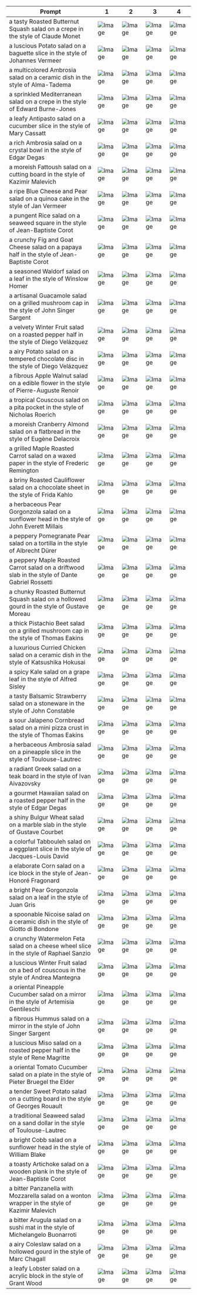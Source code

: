 | Prompt | 1 | 2 | 3 | 4 |
|-|-|-|-|-|
| a tasty Roasted Butternut Squash salad on a crepe in the style of Claude Monet | ![Image](https://salad-benchmark-public-assets.s3.us-east-2.amazonaws.com/sdxl/f808de01-7404-4947-ae13-24ed2fef69ba-0.jpg) | ![Image](https://salad-benchmark-public-assets.s3.us-east-2.amazonaws.com/sdxl/f808de01-7404-4947-ae13-24ed2fef69ba-1.jpg) | ![Image](https://salad-benchmark-public-assets.s3.us-east-2.amazonaws.com/sdxl/f808de01-7404-4947-ae13-24ed2fef69ba-2.jpg) | ![Image](https://salad-benchmark-public-assets.s3.us-east-2.amazonaws.com/sdxl/f808de01-7404-4947-ae13-24ed2fef69ba-3.jpg) |
| a luscious Potato salad on a baguette slice in the style of Johannes Vermeer | ![Image](https://salad-benchmark-public-assets.s3.us-east-2.amazonaws.com/sdxl/1ab96168-6b8a-4c71-9b7c-ad6aee10808e-0.jpg) | ![Image](https://salad-benchmark-public-assets.s3.us-east-2.amazonaws.com/sdxl/1ab96168-6b8a-4c71-9b7c-ad6aee10808e-1.jpg) | ![Image](https://salad-benchmark-public-assets.s3.us-east-2.amazonaws.com/sdxl/1ab96168-6b8a-4c71-9b7c-ad6aee10808e-2.jpg) | ![Image](https://salad-benchmark-public-assets.s3.us-east-2.amazonaws.com/sdxl/1ab96168-6b8a-4c71-9b7c-ad6aee10808e-3.jpg) |
| a multicolored Ambrosia salad on a ceramic dish in the style of Alma-Tadema | ![Image](https://salad-benchmark-public-assets.s3.us-east-2.amazonaws.com/sdxl/0be2dc84-9eeb-46a4-a531-e49ebfdf872d-0.jpg) | ![Image](https://salad-benchmark-public-assets.s3.us-east-2.amazonaws.com/sdxl/0be2dc84-9eeb-46a4-a531-e49ebfdf872d-1.jpg) | ![Image](https://salad-benchmark-public-assets.s3.us-east-2.amazonaws.com/sdxl/0be2dc84-9eeb-46a4-a531-e49ebfdf872d-2.jpg) | ![Image](https://salad-benchmark-public-assets.s3.us-east-2.amazonaws.com/sdxl/0be2dc84-9eeb-46a4-a531-e49ebfdf872d-3.jpg) |
| a sprinkled Mediterranean salad on a crepe in the style of Edward Burne-Jones | ![Image](https://salad-benchmark-public-assets.s3.us-east-2.amazonaws.com/sdxl/85d52d00-2e26-4107-8ebf-abde86830d02-0.jpg) | ![Image](https://salad-benchmark-public-assets.s3.us-east-2.amazonaws.com/sdxl/85d52d00-2e26-4107-8ebf-abde86830d02-1.jpg) | ![Image](https://salad-benchmark-public-assets.s3.us-east-2.amazonaws.com/sdxl/85d52d00-2e26-4107-8ebf-abde86830d02-2.jpg) | ![Image](https://salad-benchmark-public-assets.s3.us-east-2.amazonaws.com/sdxl/85d52d00-2e26-4107-8ebf-abde86830d02-3.jpg) |
| a leafy Antipasto salad on a cucumber slice in the style of Mary Cassatt | ![Image](https://salad-benchmark-public-assets.s3.us-east-2.amazonaws.com/sdxl/17a34682-864d-45d8-9523-b14c2969abdf-0.jpg) | ![Image](https://salad-benchmark-public-assets.s3.us-east-2.amazonaws.com/sdxl/17a34682-864d-45d8-9523-b14c2969abdf-1.jpg) | ![Image](https://salad-benchmark-public-assets.s3.us-east-2.amazonaws.com/sdxl/17a34682-864d-45d8-9523-b14c2969abdf-2.jpg) | ![Image](https://salad-benchmark-public-assets.s3.us-east-2.amazonaws.com/sdxl/17a34682-864d-45d8-9523-b14c2969abdf-3.jpg) |
| a rich Ambrosia salad on a crystal bowl in the style of Edgar Degas | ![Image](https://salad-benchmark-public-assets.s3.us-east-2.amazonaws.com/sdxl/1b9f7b9c-136c-432c-bfde-d98719f589c5-0.jpg) | ![Image](https://salad-benchmark-public-assets.s3.us-east-2.amazonaws.com/sdxl/1b9f7b9c-136c-432c-bfde-d98719f589c5-1.jpg) | ![Image](https://salad-benchmark-public-assets.s3.us-east-2.amazonaws.com/sdxl/1b9f7b9c-136c-432c-bfde-d98719f589c5-2.jpg) | ![Image](https://salad-benchmark-public-assets.s3.us-east-2.amazonaws.com/sdxl/1b9f7b9c-136c-432c-bfde-d98719f589c5-3.jpg) |
| a moreish Fattoush salad on a cutting board in the style of Kazimir Malevich | ![Image](https://salad-benchmark-public-assets.s3.us-east-2.amazonaws.com/sdxl/30632cfa-6ff3-4cd1-bf5a-3866c59a5d73-0.jpg) | ![Image](https://salad-benchmark-public-assets.s3.us-east-2.amazonaws.com/sdxl/30632cfa-6ff3-4cd1-bf5a-3866c59a5d73-1.jpg) | ![Image](https://salad-benchmark-public-assets.s3.us-east-2.amazonaws.com/sdxl/30632cfa-6ff3-4cd1-bf5a-3866c59a5d73-2.jpg) | ![Image](https://salad-benchmark-public-assets.s3.us-east-2.amazonaws.com/sdxl/30632cfa-6ff3-4cd1-bf5a-3866c59a5d73-3.jpg) |
| a ripe Blue Cheese and Pear salad on a quinoa cake in the style of Jan Vermeer | ![Image](https://salad-benchmark-public-assets.s3.us-east-2.amazonaws.com/sdxl/878a3c39-84bd-4a32-997d-6945c33b1e49-0.jpg) | ![Image](https://salad-benchmark-public-assets.s3.us-east-2.amazonaws.com/sdxl/878a3c39-84bd-4a32-997d-6945c33b1e49-1.jpg) | ![Image](https://salad-benchmark-public-assets.s3.us-east-2.amazonaws.com/sdxl/878a3c39-84bd-4a32-997d-6945c33b1e49-2.jpg) | ![Image](https://salad-benchmark-public-assets.s3.us-east-2.amazonaws.com/sdxl/878a3c39-84bd-4a32-997d-6945c33b1e49-3.jpg) |
| a pungent Rice salad on a seaweed square in the style of Jean-Baptiste Corot | ![Image](https://salad-benchmark-public-assets.s3.us-east-2.amazonaws.com/sdxl/7f5ea47d-78fe-4dc0-8990-432842d46a92-0.jpg) | ![Image](https://salad-benchmark-public-assets.s3.us-east-2.amazonaws.com/sdxl/7f5ea47d-78fe-4dc0-8990-432842d46a92-1.jpg) | ![Image](https://salad-benchmark-public-assets.s3.us-east-2.amazonaws.com/sdxl/7f5ea47d-78fe-4dc0-8990-432842d46a92-2.jpg) | ![Image](https://salad-benchmark-public-assets.s3.us-east-2.amazonaws.com/sdxl/7f5ea47d-78fe-4dc0-8990-432842d46a92-3.jpg) |
| a crunchy Fig and Goat Cheese salad on a papaya half in the style of Jean-Baptiste Corot | ![Image](https://salad-benchmark-public-assets.s3.us-east-2.amazonaws.com/sdxl/330db4a0-4034-4f83-b1d7-3a601ddf88e8-0.jpg) | ![Image](https://salad-benchmark-public-assets.s3.us-east-2.amazonaws.com/sdxl/330db4a0-4034-4f83-b1d7-3a601ddf88e8-1.jpg) | ![Image](https://salad-benchmark-public-assets.s3.us-east-2.amazonaws.com/sdxl/330db4a0-4034-4f83-b1d7-3a601ddf88e8-2.jpg) | ![Image](https://salad-benchmark-public-assets.s3.us-east-2.amazonaws.com/sdxl/330db4a0-4034-4f83-b1d7-3a601ddf88e8-3.jpg) |
| a seasoned Waldorf salad on a leaf in the style of Winslow Homer | ![Image](https://salad-benchmark-public-assets.s3.us-east-2.amazonaws.com/sdxl/c6af7863-6876-47ae-9d5b-a55d240cf975-0.jpg) | ![Image](https://salad-benchmark-public-assets.s3.us-east-2.amazonaws.com/sdxl/c6af7863-6876-47ae-9d5b-a55d240cf975-1.jpg) | ![Image](https://salad-benchmark-public-assets.s3.us-east-2.amazonaws.com/sdxl/c6af7863-6876-47ae-9d5b-a55d240cf975-2.jpg) | ![Image](https://salad-benchmark-public-assets.s3.us-east-2.amazonaws.com/sdxl/c6af7863-6876-47ae-9d5b-a55d240cf975-3.jpg) |
| a artisanal Guacamole salad on a grilled mushroom cap in the style of John Singer Sargent | ![Image](https://salad-benchmark-public-assets.s3.us-east-2.amazonaws.com/sdxl/b824dccf-410e-4b22-ad9a-6a6d47ca7b5f-0.jpg) | ![Image](https://salad-benchmark-public-assets.s3.us-east-2.amazonaws.com/sdxl/b824dccf-410e-4b22-ad9a-6a6d47ca7b5f-1.jpg) | ![Image](https://salad-benchmark-public-assets.s3.us-east-2.amazonaws.com/sdxl/b824dccf-410e-4b22-ad9a-6a6d47ca7b5f-2.jpg) | ![Image](https://salad-benchmark-public-assets.s3.us-east-2.amazonaws.com/sdxl/b824dccf-410e-4b22-ad9a-6a6d47ca7b5f-3.jpg) |
| a velvety Winter Fruit salad on a roasted pepper half in the style of Diego Velázquez | ![Image](https://salad-benchmark-public-assets.s3.us-east-2.amazonaws.com/sdxl/d1c4b9cc-86b7-4d10-a5b4-d740bb0dc50a-0.jpg) | ![Image](https://salad-benchmark-public-assets.s3.us-east-2.amazonaws.com/sdxl/d1c4b9cc-86b7-4d10-a5b4-d740bb0dc50a-1.jpg) | ![Image](https://salad-benchmark-public-assets.s3.us-east-2.amazonaws.com/sdxl/d1c4b9cc-86b7-4d10-a5b4-d740bb0dc50a-2.jpg) | ![Image](https://salad-benchmark-public-assets.s3.us-east-2.amazonaws.com/sdxl/d1c4b9cc-86b7-4d10-a5b4-d740bb0dc50a-3.jpg) |
| a airy Potato salad on a tempered chocolate disc in the style of Diego Velázquez | ![Image](https://salad-benchmark-public-assets.s3.us-east-2.amazonaws.com/sdxl/c118fa3f-ad24-4438-ae7e-7d5522386251-0.jpg) | ![Image](https://salad-benchmark-public-assets.s3.us-east-2.amazonaws.com/sdxl/c118fa3f-ad24-4438-ae7e-7d5522386251-1.jpg) | ![Image](https://salad-benchmark-public-assets.s3.us-east-2.amazonaws.com/sdxl/c118fa3f-ad24-4438-ae7e-7d5522386251-2.jpg) | ![Image](https://salad-benchmark-public-assets.s3.us-east-2.amazonaws.com/sdxl/c118fa3f-ad24-4438-ae7e-7d5522386251-3.jpg) |
| a fibrous Apple Walnut salad on a edible flower in the style of Pierre-Auguste Renoir | ![Image](https://salad-benchmark-public-assets.s3.us-east-2.amazonaws.com/sdxl/9b1afb03-c617-42d6-9063-f868a65f3b32-0.jpg) | ![Image](https://salad-benchmark-public-assets.s3.us-east-2.amazonaws.com/sdxl/9b1afb03-c617-42d6-9063-f868a65f3b32-1.jpg) | ![Image](https://salad-benchmark-public-assets.s3.us-east-2.amazonaws.com/sdxl/9b1afb03-c617-42d6-9063-f868a65f3b32-2.jpg) | ![Image](https://salad-benchmark-public-assets.s3.us-east-2.amazonaws.com/sdxl/9b1afb03-c617-42d6-9063-f868a65f3b32-3.jpg) |
| a tropical Couscous salad on a pita pocket in the style of Nicholas Roerich | ![Image](https://salad-benchmark-public-assets.s3.us-east-2.amazonaws.com/sdxl/e89a1fe5-22d8-4881-9f36-f0eb590ad13f-0.jpg) | ![Image](https://salad-benchmark-public-assets.s3.us-east-2.amazonaws.com/sdxl/e89a1fe5-22d8-4881-9f36-f0eb590ad13f-1.jpg) | ![Image](https://salad-benchmark-public-assets.s3.us-east-2.amazonaws.com/sdxl/e89a1fe5-22d8-4881-9f36-f0eb590ad13f-2.jpg) | ![Image](https://salad-benchmark-public-assets.s3.us-east-2.amazonaws.com/sdxl/e89a1fe5-22d8-4881-9f36-f0eb590ad13f-3.jpg) |
| a moreish Cranberry Almond salad on a flatbread in the style of Eugène Delacroix | ![Image](https://salad-benchmark-public-assets.s3.us-east-2.amazonaws.com/sdxl/967d882c-0ff0-4b4f-90be-c496175fdd0d-0.jpg) | ![Image](https://salad-benchmark-public-assets.s3.us-east-2.amazonaws.com/sdxl/967d882c-0ff0-4b4f-90be-c496175fdd0d-1.jpg) | ![Image](https://salad-benchmark-public-assets.s3.us-east-2.amazonaws.com/sdxl/967d882c-0ff0-4b4f-90be-c496175fdd0d-2.jpg) | ![Image](https://salad-benchmark-public-assets.s3.us-east-2.amazonaws.com/sdxl/967d882c-0ff0-4b4f-90be-c496175fdd0d-3.jpg) |
| a grilled Maple Roasted Carrot salad on a waxed paper in the style of Frederic Remington | ![Image](https://salad-benchmark-public-assets.s3.us-east-2.amazonaws.com/sdxl/9588b3c8-7ecf-4ea8-ab34-01fd310ffbc6-0.jpg) | ![Image](https://salad-benchmark-public-assets.s3.us-east-2.amazonaws.com/sdxl/9588b3c8-7ecf-4ea8-ab34-01fd310ffbc6-1.jpg) | ![Image](https://salad-benchmark-public-assets.s3.us-east-2.amazonaws.com/sdxl/9588b3c8-7ecf-4ea8-ab34-01fd310ffbc6-2.jpg) | ![Image](https://salad-benchmark-public-assets.s3.us-east-2.amazonaws.com/sdxl/9588b3c8-7ecf-4ea8-ab34-01fd310ffbc6-3.jpg) |
| a briny Roasted Cauliflower salad on a chocolate sheet in the style of Frida Kahlo | ![Image](https://salad-benchmark-public-assets.s3.us-east-2.amazonaws.com/sdxl/57bef60f-4fae-4c31-a4d7-a764441b620e-0.jpg) | ![Image](https://salad-benchmark-public-assets.s3.us-east-2.amazonaws.com/sdxl/57bef60f-4fae-4c31-a4d7-a764441b620e-1.jpg) | ![Image](https://salad-benchmark-public-assets.s3.us-east-2.amazonaws.com/sdxl/57bef60f-4fae-4c31-a4d7-a764441b620e-2.jpg) | ![Image](https://salad-benchmark-public-assets.s3.us-east-2.amazonaws.com/sdxl/57bef60f-4fae-4c31-a4d7-a764441b620e-3.jpg) |
| a herbaceous Pear Gorgonzola salad on a sunflower head in the style of John Everett Millais | ![Image](https://salad-benchmark-public-assets.s3.us-east-2.amazonaws.com/sdxl/de71e0f1-daf6-49e4-967f-1c0a5007b93e-0.jpg) | ![Image](https://salad-benchmark-public-assets.s3.us-east-2.amazonaws.com/sdxl/de71e0f1-daf6-49e4-967f-1c0a5007b93e-1.jpg) | ![Image](https://salad-benchmark-public-assets.s3.us-east-2.amazonaws.com/sdxl/de71e0f1-daf6-49e4-967f-1c0a5007b93e-2.jpg) | ![Image](https://salad-benchmark-public-assets.s3.us-east-2.amazonaws.com/sdxl/de71e0f1-daf6-49e4-967f-1c0a5007b93e-3.jpg) |
| a peppery Pomegranate Pear salad on a tortilla in the style of Albrecht Dürer | ![Image](https://salad-benchmark-public-assets.s3.us-east-2.amazonaws.com/sdxl/5f95e0cd-9050-4e58-b838-d1901b831056-0.jpg) | ![Image](https://salad-benchmark-public-assets.s3.us-east-2.amazonaws.com/sdxl/5f95e0cd-9050-4e58-b838-d1901b831056-1.jpg) | ![Image](https://salad-benchmark-public-assets.s3.us-east-2.amazonaws.com/sdxl/5f95e0cd-9050-4e58-b838-d1901b831056-2.jpg) | ![Image](https://salad-benchmark-public-assets.s3.us-east-2.amazonaws.com/sdxl/5f95e0cd-9050-4e58-b838-d1901b831056-3.jpg) |
| a peppery Maple Roasted Carrot salad on a driftwood slab in the style of Dante Gabriel Rossetti | ![Image](https://salad-benchmark-public-assets.s3.us-east-2.amazonaws.com/sdxl/a765235b-a45e-46c4-b999-17331315a78a-0.jpg) | ![Image](https://salad-benchmark-public-assets.s3.us-east-2.amazonaws.com/sdxl/a765235b-a45e-46c4-b999-17331315a78a-1.jpg) | ![Image](https://salad-benchmark-public-assets.s3.us-east-2.amazonaws.com/sdxl/a765235b-a45e-46c4-b999-17331315a78a-2.jpg) | ![Image](https://salad-benchmark-public-assets.s3.us-east-2.amazonaws.com/sdxl/a765235b-a45e-46c4-b999-17331315a78a-3.jpg) |
| a chunky Roasted Butternut Squash salad on a hollowed gourd in the style of Gustave Moreau | ![Image](https://salad-benchmark-public-assets.s3.us-east-2.amazonaws.com/sdxl/87295aea-fb61-4dcb-b475-6b5e900db28c-0.jpg) | ![Image](https://salad-benchmark-public-assets.s3.us-east-2.amazonaws.com/sdxl/87295aea-fb61-4dcb-b475-6b5e900db28c-1.jpg) | ![Image](https://salad-benchmark-public-assets.s3.us-east-2.amazonaws.com/sdxl/87295aea-fb61-4dcb-b475-6b5e900db28c-2.jpg) | ![Image](https://salad-benchmark-public-assets.s3.us-east-2.amazonaws.com/sdxl/87295aea-fb61-4dcb-b475-6b5e900db28c-3.jpg) |
| a thick Pistachio Beet salad on a grilled mushroom cap in the style of Thomas Eakins | ![Image](https://salad-benchmark-public-assets.s3.us-east-2.amazonaws.com/sdxl/250602bf-492c-40d3-8dd0-461cde2b5991-0.jpg) | ![Image](https://salad-benchmark-public-assets.s3.us-east-2.amazonaws.com/sdxl/250602bf-492c-40d3-8dd0-461cde2b5991-1.jpg) | ![Image](https://salad-benchmark-public-assets.s3.us-east-2.amazonaws.com/sdxl/250602bf-492c-40d3-8dd0-461cde2b5991-2.jpg) | ![Image](https://salad-benchmark-public-assets.s3.us-east-2.amazonaws.com/sdxl/250602bf-492c-40d3-8dd0-461cde2b5991-3.jpg) |
| a luxurious Curried Chicken salad on a ceramic dish in the style of Katsushika Hokusai | ![Image](https://salad-benchmark-public-assets.s3.us-east-2.amazonaws.com/sdxl/0f81e748-b44e-4da1-98dd-dd713b4b8fad-0.jpg) | ![Image](https://salad-benchmark-public-assets.s3.us-east-2.amazonaws.com/sdxl/0f81e748-b44e-4da1-98dd-dd713b4b8fad-1.jpg) | ![Image](https://salad-benchmark-public-assets.s3.us-east-2.amazonaws.com/sdxl/0f81e748-b44e-4da1-98dd-dd713b4b8fad-2.jpg) | ![Image](https://salad-benchmark-public-assets.s3.us-east-2.amazonaws.com/sdxl/0f81e748-b44e-4da1-98dd-dd713b4b8fad-3.jpg) |
| a spicy Kale salad on a grape leaf in the style of Alfred Sisley | ![Image](https://salad-benchmark-public-assets.s3.us-east-2.amazonaws.com/sdxl/d1bff676-7e0d-41a3-9dc2-c30ca6a26b3a-0.jpg) | ![Image](https://salad-benchmark-public-assets.s3.us-east-2.amazonaws.com/sdxl/d1bff676-7e0d-41a3-9dc2-c30ca6a26b3a-1.jpg) | ![Image](https://salad-benchmark-public-assets.s3.us-east-2.amazonaws.com/sdxl/d1bff676-7e0d-41a3-9dc2-c30ca6a26b3a-2.jpg) | ![Image](https://salad-benchmark-public-assets.s3.us-east-2.amazonaws.com/sdxl/d1bff676-7e0d-41a3-9dc2-c30ca6a26b3a-3.jpg) |
| a tasty Balsamic Strawberry salad on a stoneware in the style of John Constable | ![Image](https://salad-benchmark-public-assets.s3.us-east-2.amazonaws.com/sdxl/0cb9a952-d097-4f73-babf-7d4434985dcb-0.jpg) | ![Image](https://salad-benchmark-public-assets.s3.us-east-2.amazonaws.com/sdxl/0cb9a952-d097-4f73-babf-7d4434985dcb-1.jpg) | ![Image](https://salad-benchmark-public-assets.s3.us-east-2.amazonaws.com/sdxl/0cb9a952-d097-4f73-babf-7d4434985dcb-2.jpg) | ![Image](https://salad-benchmark-public-assets.s3.us-east-2.amazonaws.com/sdxl/0cb9a952-d097-4f73-babf-7d4434985dcb-3.jpg) |
| a sour Jalapeno Cornbread salad on a mini pizza crust in the style of Thomas Eakins | ![Image](https://salad-benchmark-public-assets.s3.us-east-2.amazonaws.com/sdxl/90011351-e22b-4d04-8644-b9ceb234665c-0.jpg) | ![Image](https://salad-benchmark-public-assets.s3.us-east-2.amazonaws.com/sdxl/90011351-e22b-4d04-8644-b9ceb234665c-1.jpg) | ![Image](https://salad-benchmark-public-assets.s3.us-east-2.amazonaws.com/sdxl/90011351-e22b-4d04-8644-b9ceb234665c-2.jpg) | ![Image](https://salad-benchmark-public-assets.s3.us-east-2.amazonaws.com/sdxl/90011351-e22b-4d04-8644-b9ceb234665c-3.jpg) |
| a herbaceous Ambrosia salad on a pineapple slice in the style of Toulouse-Lautrec | ![Image](https://salad-benchmark-public-assets.s3.us-east-2.amazonaws.com/sdxl/8c917b57-9a04-48e0-89f8-ddbf2d1d6f6c-0.jpg) | ![Image](https://salad-benchmark-public-assets.s3.us-east-2.amazonaws.com/sdxl/8c917b57-9a04-48e0-89f8-ddbf2d1d6f6c-1.jpg) | ![Image](https://salad-benchmark-public-assets.s3.us-east-2.amazonaws.com/sdxl/8c917b57-9a04-48e0-89f8-ddbf2d1d6f6c-2.jpg) | ![Image](https://salad-benchmark-public-assets.s3.us-east-2.amazonaws.com/sdxl/8c917b57-9a04-48e0-89f8-ddbf2d1d6f6c-3.jpg) |
| a radiant Greek salad on a teak board in the style of Ivan Aivazovsky | ![Image](https://salad-benchmark-public-assets.s3.us-east-2.amazonaws.com/sdxl/394a11a7-dc7b-425b-a55d-5b13bddd0126-0.jpg) | ![Image](https://salad-benchmark-public-assets.s3.us-east-2.amazonaws.com/sdxl/394a11a7-dc7b-425b-a55d-5b13bddd0126-1.jpg) | ![Image](https://salad-benchmark-public-assets.s3.us-east-2.amazonaws.com/sdxl/394a11a7-dc7b-425b-a55d-5b13bddd0126-2.jpg) | ![Image](https://salad-benchmark-public-assets.s3.us-east-2.amazonaws.com/sdxl/394a11a7-dc7b-425b-a55d-5b13bddd0126-3.jpg) |
| a gourmet Hawaiian salad on a roasted pepper half in the style of Edgar Degas | ![Image](https://salad-benchmark-public-assets.s3.us-east-2.amazonaws.com/sdxl/3966c9dd-6886-4245-9193-16a8e21ed21d-0.jpg) | ![Image](https://salad-benchmark-public-assets.s3.us-east-2.amazonaws.com/sdxl/3966c9dd-6886-4245-9193-16a8e21ed21d-1.jpg) | ![Image](https://salad-benchmark-public-assets.s3.us-east-2.amazonaws.com/sdxl/3966c9dd-6886-4245-9193-16a8e21ed21d-2.jpg) | ![Image](https://salad-benchmark-public-assets.s3.us-east-2.amazonaws.com/sdxl/3966c9dd-6886-4245-9193-16a8e21ed21d-3.jpg) |
| a shiny Bulgur Wheat salad on a marble slab in the style of Gustave Courbet | ![Image](https://salad-benchmark-public-assets.s3.us-east-2.amazonaws.com/sdxl/1aa70e62-18c5-43a1-83a0-f624f40bad8f-0.jpg) | ![Image](https://salad-benchmark-public-assets.s3.us-east-2.amazonaws.com/sdxl/1aa70e62-18c5-43a1-83a0-f624f40bad8f-1.jpg) | ![Image](https://salad-benchmark-public-assets.s3.us-east-2.amazonaws.com/sdxl/1aa70e62-18c5-43a1-83a0-f624f40bad8f-2.jpg) | ![Image](https://salad-benchmark-public-assets.s3.us-east-2.amazonaws.com/sdxl/1aa70e62-18c5-43a1-83a0-f624f40bad8f-3.jpg) |
| a colorful Tabbouleh salad on a eggplant slice in the style of Jacques-Louis David | ![Image](https://salad-benchmark-public-assets.s3.us-east-2.amazonaws.com/sdxl/9a43fa65-a1f0-4d21-8c69-467a50717188-0.jpg) | ![Image](https://salad-benchmark-public-assets.s3.us-east-2.amazonaws.com/sdxl/9a43fa65-a1f0-4d21-8c69-467a50717188-1.jpg) | ![Image](https://salad-benchmark-public-assets.s3.us-east-2.amazonaws.com/sdxl/9a43fa65-a1f0-4d21-8c69-467a50717188-2.jpg) | ![Image](https://salad-benchmark-public-assets.s3.us-east-2.amazonaws.com/sdxl/9a43fa65-a1f0-4d21-8c69-467a50717188-3.jpg) |
| a elaborate Corn salad on a ice block in the style of Jean-Honoré Fragonard | ![Image](https://salad-benchmark-public-assets.s3.us-east-2.amazonaws.com/sdxl/a523d35b-0e59-43b0-be83-dbde26ccd2b7-0.jpg) | ![Image](https://salad-benchmark-public-assets.s3.us-east-2.amazonaws.com/sdxl/a523d35b-0e59-43b0-be83-dbde26ccd2b7-1.jpg) | ![Image](https://salad-benchmark-public-assets.s3.us-east-2.amazonaws.com/sdxl/a523d35b-0e59-43b0-be83-dbde26ccd2b7-2.jpg) | ![Image](https://salad-benchmark-public-assets.s3.us-east-2.amazonaws.com/sdxl/a523d35b-0e59-43b0-be83-dbde26ccd2b7-3.jpg) |
| a bright Pear Gorgonzola salad on a leaf in the style of Juan Gris | ![Image](https://salad-benchmark-public-assets.s3.us-east-2.amazonaws.com/sdxl/7815a4e3-49c1-4f99-9399-5e95ddd68ae9-0.jpg) | ![Image](https://salad-benchmark-public-assets.s3.us-east-2.amazonaws.com/sdxl/7815a4e3-49c1-4f99-9399-5e95ddd68ae9-1.jpg) | ![Image](https://salad-benchmark-public-assets.s3.us-east-2.amazonaws.com/sdxl/7815a4e3-49c1-4f99-9399-5e95ddd68ae9-2.jpg) | ![Image](https://salad-benchmark-public-assets.s3.us-east-2.amazonaws.com/sdxl/7815a4e3-49c1-4f99-9399-5e95ddd68ae9-3.jpg) |
| a spoonable Nicoise salad on a ceramic dish in the style of Giotto di Bondone | ![Image](https://salad-benchmark-public-assets.s3.us-east-2.amazonaws.com/sdxl/abb7ff7d-d131-49f4-a025-c6e7cb953b0f-0.jpg) | ![Image](https://salad-benchmark-public-assets.s3.us-east-2.amazonaws.com/sdxl/abb7ff7d-d131-49f4-a025-c6e7cb953b0f-1.jpg) | ![Image](https://salad-benchmark-public-assets.s3.us-east-2.amazonaws.com/sdxl/abb7ff7d-d131-49f4-a025-c6e7cb953b0f-2.jpg) | ![Image](https://salad-benchmark-public-assets.s3.us-east-2.amazonaws.com/sdxl/abb7ff7d-d131-49f4-a025-c6e7cb953b0f-3.jpg) |
| a crunchy Watermelon Feta salad on a cheese wheel slice in the style of Raphael Sanzio | ![Image](https://salad-benchmark-public-assets.s3.us-east-2.amazonaws.com/sdxl/29cad95d-e3fe-44cb-8547-178542eb2da8-0.jpg) | ![Image](https://salad-benchmark-public-assets.s3.us-east-2.amazonaws.com/sdxl/29cad95d-e3fe-44cb-8547-178542eb2da8-1.jpg) | ![Image](https://salad-benchmark-public-assets.s3.us-east-2.amazonaws.com/sdxl/29cad95d-e3fe-44cb-8547-178542eb2da8-2.jpg) | ![Image](https://salad-benchmark-public-assets.s3.us-east-2.amazonaws.com/sdxl/29cad95d-e3fe-44cb-8547-178542eb2da8-3.jpg) |
| a luscious Winter Fruit salad on a bed of couscous in the style of Andrea Mantegna | ![Image](https://salad-benchmark-public-assets.s3.us-east-2.amazonaws.com/sdxl/57b5e5c5-9c13-48b2-96d0-6c17ac2d9c24-0.jpg) | ![Image](https://salad-benchmark-public-assets.s3.us-east-2.amazonaws.com/sdxl/57b5e5c5-9c13-48b2-96d0-6c17ac2d9c24-1.jpg) | ![Image](https://salad-benchmark-public-assets.s3.us-east-2.amazonaws.com/sdxl/57b5e5c5-9c13-48b2-96d0-6c17ac2d9c24-2.jpg) | ![Image](https://salad-benchmark-public-assets.s3.us-east-2.amazonaws.com/sdxl/57b5e5c5-9c13-48b2-96d0-6c17ac2d9c24-3.jpg) |
| a oriental Pineapple Cucumber salad on a mirror in the style of Artemisia Gentileschi | ![Image](https://salad-benchmark-public-assets.s3.us-east-2.amazonaws.com/sdxl/6dfcf7a0-3aae-4687-86b7-895590f4d4ba-0.jpg) | ![Image](https://salad-benchmark-public-assets.s3.us-east-2.amazonaws.com/sdxl/6dfcf7a0-3aae-4687-86b7-895590f4d4ba-1.jpg) | ![Image](https://salad-benchmark-public-assets.s3.us-east-2.amazonaws.com/sdxl/6dfcf7a0-3aae-4687-86b7-895590f4d4ba-2.jpg) | ![Image](https://salad-benchmark-public-assets.s3.us-east-2.amazonaws.com/sdxl/6dfcf7a0-3aae-4687-86b7-895590f4d4ba-3.jpg) |
| a fibrous Hummus salad on a mirror in the style of John Singer Sargent | ![Image](https://salad-benchmark-public-assets.s3.us-east-2.amazonaws.com/sdxl/fc0089ba-5e26-4b46-a697-36aab00fbbd9-0.jpg) | ![Image](https://salad-benchmark-public-assets.s3.us-east-2.amazonaws.com/sdxl/fc0089ba-5e26-4b46-a697-36aab00fbbd9-1.jpg) | ![Image](https://salad-benchmark-public-assets.s3.us-east-2.amazonaws.com/sdxl/fc0089ba-5e26-4b46-a697-36aab00fbbd9-2.jpg) | ![Image](https://salad-benchmark-public-assets.s3.us-east-2.amazonaws.com/sdxl/fc0089ba-5e26-4b46-a697-36aab00fbbd9-3.jpg) |
| a luscious Miso salad on a roasted pepper half in the style of Rene Magritte | ![Image](https://salad-benchmark-public-assets.s3.us-east-2.amazonaws.com/sdxl/c499558b-b5e0-4f26-92b8-25daebd17620-0.jpg) | ![Image](https://salad-benchmark-public-assets.s3.us-east-2.amazonaws.com/sdxl/c499558b-b5e0-4f26-92b8-25daebd17620-1.jpg) | ![Image](https://salad-benchmark-public-assets.s3.us-east-2.amazonaws.com/sdxl/c499558b-b5e0-4f26-92b8-25daebd17620-2.jpg) | ![Image](https://salad-benchmark-public-assets.s3.us-east-2.amazonaws.com/sdxl/c499558b-b5e0-4f26-92b8-25daebd17620-3.jpg) |
| a oriental Tomato Cucumber salad on a plate in the style of Pieter Bruegel the Elder | ![Image](https://salad-benchmark-public-assets.s3.us-east-2.amazonaws.com/sdxl/4c75d1ab-fe2d-4d06-a7ed-a23725a7be14-0.jpg) | ![Image](https://salad-benchmark-public-assets.s3.us-east-2.amazonaws.com/sdxl/4c75d1ab-fe2d-4d06-a7ed-a23725a7be14-1.jpg) | ![Image](https://salad-benchmark-public-assets.s3.us-east-2.amazonaws.com/sdxl/4c75d1ab-fe2d-4d06-a7ed-a23725a7be14-2.jpg) | ![Image](https://salad-benchmark-public-assets.s3.us-east-2.amazonaws.com/sdxl/4c75d1ab-fe2d-4d06-a7ed-a23725a7be14-3.jpg) |
| a tender Sweet Potato salad on a cutting board in the style of Georges Rouault | ![Image](https://salad-benchmark-public-assets.s3.us-east-2.amazonaws.com/sdxl/46e9b999-3412-4208-85a2-39b66f1fde6d-0.jpg) | ![Image](https://salad-benchmark-public-assets.s3.us-east-2.amazonaws.com/sdxl/46e9b999-3412-4208-85a2-39b66f1fde6d-1.jpg) | ![Image](https://salad-benchmark-public-assets.s3.us-east-2.amazonaws.com/sdxl/46e9b999-3412-4208-85a2-39b66f1fde6d-2.jpg) | ![Image](https://salad-benchmark-public-assets.s3.us-east-2.amazonaws.com/sdxl/46e9b999-3412-4208-85a2-39b66f1fde6d-3.jpg) |
| a traditional Seaweed salad on a sand dollar in the style of Toulouse-Lautrec | ![Image](https://salad-benchmark-public-assets.s3.us-east-2.amazonaws.com/sdxl/320908e2-a2b1-423d-95b5-fb4f5fe37cfc-0.jpg) | ![Image](https://salad-benchmark-public-assets.s3.us-east-2.amazonaws.com/sdxl/320908e2-a2b1-423d-95b5-fb4f5fe37cfc-1.jpg) | ![Image](https://salad-benchmark-public-assets.s3.us-east-2.amazonaws.com/sdxl/320908e2-a2b1-423d-95b5-fb4f5fe37cfc-2.jpg) | ![Image](https://salad-benchmark-public-assets.s3.us-east-2.amazonaws.com/sdxl/320908e2-a2b1-423d-95b5-fb4f5fe37cfc-3.jpg) |
| a bright Cobb salad on a sunflower head in the style of William Blake | ![Image](https://salad-benchmark-public-assets.s3.us-east-2.amazonaws.com/sdxl/4de819c0-eaa6-475e-8f98-7e16d8e0b355-0.jpg) | ![Image](https://salad-benchmark-public-assets.s3.us-east-2.amazonaws.com/sdxl/4de819c0-eaa6-475e-8f98-7e16d8e0b355-1.jpg) | ![Image](https://salad-benchmark-public-assets.s3.us-east-2.amazonaws.com/sdxl/4de819c0-eaa6-475e-8f98-7e16d8e0b355-2.jpg) | ![Image](https://salad-benchmark-public-assets.s3.us-east-2.amazonaws.com/sdxl/4de819c0-eaa6-475e-8f98-7e16d8e0b355-3.jpg) |
| a toasty Artichoke salad on a wooden plank in the style of Jean-Baptiste Corot | ![Image](https://salad-benchmark-public-assets.s3.us-east-2.amazonaws.com/sdxl/11e2f137-383d-4207-90e4-692b7c209201-0.jpg) | ![Image](https://salad-benchmark-public-assets.s3.us-east-2.amazonaws.com/sdxl/11e2f137-383d-4207-90e4-692b7c209201-1.jpg) | ![Image](https://salad-benchmark-public-assets.s3.us-east-2.amazonaws.com/sdxl/11e2f137-383d-4207-90e4-692b7c209201-2.jpg) | ![Image](https://salad-benchmark-public-assets.s3.us-east-2.amazonaws.com/sdxl/11e2f137-383d-4207-90e4-692b7c209201-3.jpg) |
| a bitter Panzanella with Mozzarella salad on a wonton wrapper in the style of Kazimir Malevich | ![Image](https://salad-benchmark-public-assets.s3.us-east-2.amazonaws.com/sdxl/4aeed078-11f5-4ce9-9c2b-ba5cc12a621f-0.jpg) | ![Image](https://salad-benchmark-public-assets.s3.us-east-2.amazonaws.com/sdxl/4aeed078-11f5-4ce9-9c2b-ba5cc12a621f-1.jpg) | ![Image](https://salad-benchmark-public-assets.s3.us-east-2.amazonaws.com/sdxl/4aeed078-11f5-4ce9-9c2b-ba5cc12a621f-2.jpg) | ![Image](https://salad-benchmark-public-assets.s3.us-east-2.amazonaws.com/sdxl/4aeed078-11f5-4ce9-9c2b-ba5cc12a621f-3.jpg) |
| a bitter Arugula salad on a sushi mat in the style of Michelangelo Buonarroti | ![Image](https://salad-benchmark-public-assets.s3.us-east-2.amazonaws.com/sdxl/c6fe1676-789f-40d3-95ee-46f4315ca863-0.jpg) | ![Image](https://salad-benchmark-public-assets.s3.us-east-2.amazonaws.com/sdxl/c6fe1676-789f-40d3-95ee-46f4315ca863-1.jpg) | ![Image](https://salad-benchmark-public-assets.s3.us-east-2.amazonaws.com/sdxl/c6fe1676-789f-40d3-95ee-46f4315ca863-2.jpg) | ![Image](https://salad-benchmark-public-assets.s3.us-east-2.amazonaws.com/sdxl/c6fe1676-789f-40d3-95ee-46f4315ca863-3.jpg) |
| a airy Coleslaw salad on a hollowed gourd in the style of Marc Chagall | ![Image](https://salad-benchmark-public-assets.s3.us-east-2.amazonaws.com/sdxl/d899034e-9039-4966-97e4-a975e4fae970-0.jpg) | ![Image](https://salad-benchmark-public-assets.s3.us-east-2.amazonaws.com/sdxl/d899034e-9039-4966-97e4-a975e4fae970-1.jpg) | ![Image](https://salad-benchmark-public-assets.s3.us-east-2.amazonaws.com/sdxl/d899034e-9039-4966-97e4-a975e4fae970-2.jpg) | ![Image](https://salad-benchmark-public-assets.s3.us-east-2.amazonaws.com/sdxl/d899034e-9039-4966-97e4-a975e4fae970-3.jpg) |
| a leafy Lobster salad on a acrylic block in the style of Grant Wood | ![Image](https://salad-benchmark-public-assets.s3.us-east-2.amazonaws.com/sdxl/e54ee262-de81-493d-980a-74959010e0f4-0.jpg) | ![Image](https://salad-benchmark-public-assets.s3.us-east-2.amazonaws.com/sdxl/e54ee262-de81-493d-980a-74959010e0f4-1.jpg) | ![Image](https://salad-benchmark-public-assets.s3.us-east-2.amazonaws.com/sdxl/e54ee262-de81-493d-980a-74959010e0f4-2.jpg) | ![Image](https://salad-benchmark-public-assets.s3.us-east-2.amazonaws.com/sdxl/e54ee262-de81-493d-980a-74959010e0f4-3.jpg) |
